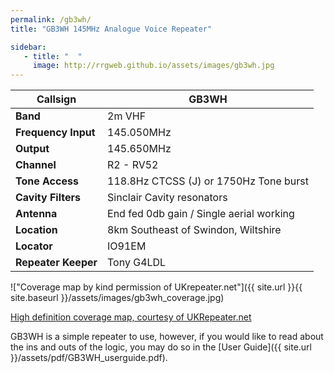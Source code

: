 ```yaml
---
permalink: /gb3wh/
title: "GB3WH 145MHz Analogue Voice Repeater"

sidebar:
   - title: "  "
     image: http://rrgweb.github.io/assets/images/gb3wh.jpg
---
```


|**Callsign**|**GB3WH**|
|---|---|
|**Band**|	2m VHF|
|**Frequency	Input**| 145.050MHz
|**Output**| 145.650MHz|
|**Channel**|	R2 - RV52|
|**Tone Access**|	118.8Hz CTCSS (J) or 1750Hz Tone burst|
|**Cavity Filters**|	Sinclair Cavity resonators|
|**Antenna**|	End fed 0db gain / Single aerial working|
|**Location**|	8km Southeast of Swindon, Wiltshire|
|**Locator**|	IO91EM|
|**Repeater Keeper**|	Tony G4LDL|

!["Coverage map by kind permission of UKrepeater.net"]({{ site.url }}{{ site.baseurl }}/assets/images/gb3wh_coverage.jpg)

[High definition coverage map, courtesy of UKRepeater.net](https://ukrepeater.net/repeatermaps/gb3wh.jpg)

GB3WH is a simple repeater to use, however, if you would like to read about the ins and outs of the logic, you may do so in the [User Guide]({{ site.url }}/assets/pdf/GB3WH_userguide.pdf).
